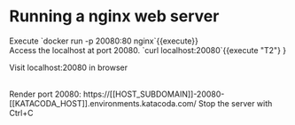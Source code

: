 <h1>Running a nginx web server</h1>
Execute
`docker run -p 20080:80 nginx`{{execute}}


<br/>
Access the localhost at port 20080. 
`curl localhost:20080`{{execute "T2"} }


Visit localhost:20080 in browser

</br>
Render port 20080:
https://[[HOST_SUBDOMAIN]]-20080-[[KATACODA_HOST]].environments.katacoda.com/
Stop the server with Ctrl+C
